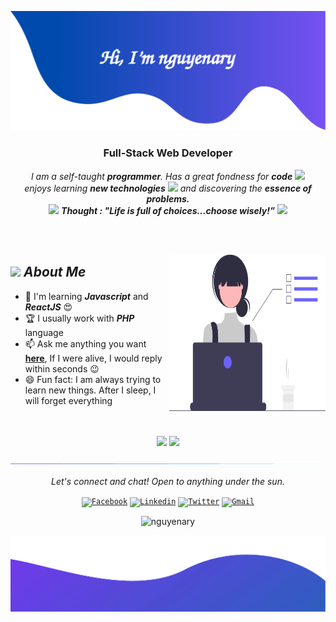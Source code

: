 ![alt text](./images/header.svg)

<h3 align="center">Full-Stack Web Developer</h3>

<p align="center">
  <em>
    I am a self-taught <b>programmer</b>. Has a great fondness for <b>code</b> <img src="https://github.com/TheDudeThatCode/TheDudeThatCode/blob/master/Assets/Developer.gif" width="30px">
    <br>enjoys learning <b>new technologies</b> <img src="https://github.com/TheDudeThatCode/TheDudeThatCode/blob/master/Assets/Designer.gif" width="36px"> and discovering the <b>essence of problems.</b>
  </em> 
  <br>
  <img src="https://media.giphy.com/media/gH3LO09IOiZIqePwv9/giphy.gif" width="50" /> <b><i align="center">Thought : "Life is full of choices…choose wisely!”</i></b> <img src="https://media.giphy.com/media/qjqUcgIyRjsl2/giphy.gif" width="50" />
</p>

<br><br>

<img align="right" width=250px height=250px alt="side_sticker" src="./images/profile_dev.svg" />

## <img src="https://media.giphy.com/media/iY8CRBdQXODJSCERIr/giphy.gif" width="30px">&nbsp;***About Me***

* 🌱 I'm learning ***Javascript*** and ***ReactJS*** 😍
* 🏆 I usually work with ***PHP*** language
* 📫 Ask me anything you want [**here**](https://github.com/nguyenary/nguyenary/issues), If I were alive, I would reply within seconds 😉
* 😄 Fun fact: I am always trying to learn new things. After I sleep, I will forget everything

<p style="clear: both;" align="center">
  <br><br>
  <img height="180em" src="https://github-readme-stats-eight-theta.vercel.app/api?username=nguyenary&show_icons=true&count_private=true&theme=react&hide_border=true&bg_color=1F222E&title_color=F85D7F&icon_color=F8D866"/>
  <img height="180em" src="https://github-readme-stats-eight-theta.vercel.app/api/top-langs/?username=nguyenary&layout=compact&langs_count=8&theme=react&hide_border=true&bg_color=1F222E&title_color=F85D7F&icon_color=F8D866"/>
</p>

![divider](./images/divider.gif)

<p align="center">
  <i>Let's connect and chat! Open to anything under the sun.</i>

  <p align="center">
    	<code><a href="https://www.facebook.com/nguyenary/"><img width="30px" src="https://cdn1.iconfinder.com/data/icons/logotypes/32/square-facebook-256.png" title="Facebook"/></a></code>
	<code><a href="https://www.linkedin.com/in/nguyenary"><img width="30px" src="https://cdn1.iconfinder.com/data/icons/logotypes/32/square-linkedin-128.png" title="Linkedin"/></a></code>
	<code><a href="https://twitter.com/nguyen_ary"><img width="30px" src="https://cdn2.iconfinder.com/data/icons/social-media-2285/512/1_Twitter3_colored_svg-256.png" title="Twitter"/></a></code>
	<code><a href="mailto:nguyenary14@gmail.com"><img width="30px" src="https://cdn2.iconfinder.com/data/icons/social-media-2304/64/06-gmail-256.png" title="Gmail"/></a></code>
  </p>

  <p align="center">
      <img src="https://komarev.com/ghpvc/?username=nguyenary&label=Profile+Views" alt="nguyenary" />
  </p>
</p>

![alt text](./images/footer.svg)
